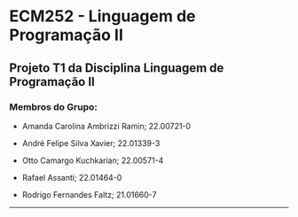 # ECM252 - Linguagem de Programação II

## Projeto T1 da Disciplina Linguagem de Programação II

### Membros do Grupo:

- Amanda Carolina Ambrizzi Ramin; 22.00721-0

- André Felipe Silva Xavier; 22.01339-3

- Otto Camargo Kuchkarian; 22.00571-4

- Rafael Assanti; 22.01464-0

- Rodrigo Fernandes Faltz; 21.01660-7

---
